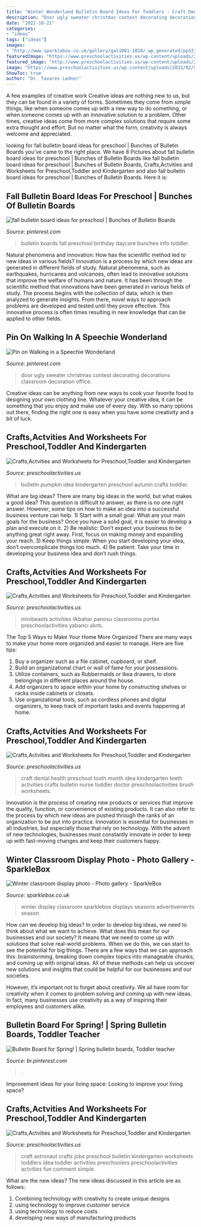 ```yaml
---
title: "Winter Wonderland Bulletin Board Ideas For Toddlers - Craft Dental Health Preschool Tooth Month Idea Kindergarten Teeth Activities Crafts Bulletin Nurse Toddler Doctor Preschoolactivities Brush Worksheets"
description: "Door ugly sweater christmas contest decorating decorations classroom decoration office"
date: "2022-10-21"
categories:
- "ideas"
tags: ["ideas"]
images:
- "http://www.sparklebox.co.uk/gallery/gal1001-1010/_wp_generated/pp32312ce4_02.jpg"
featuredImage: "https://www.preschoolactivities.us/wp-content/uploads/2015/02/Spring-bulletin-board-131.jpg"
featured_image: "http://www.preschoolactivities.us/wp-content/uploads/2015/01/astronaut-bulletin-board.jpg"
image: "https://www.preschoolactivities.us/wp-content/uploads/2015/02/Spring-bulletin-board-131.jpg"
ShowToc: true
author: "Dr. Tavares Ledner"
---
```



A few examples of creative work
Creative ideas are nothing new to us, but they can be found in a variety of forms. Sometimes they come from simple things, like when someone comes up with a new way to do something, or when someone comes up with an innovative solution to a problem. Other times, creative ideas come from more complex solutions that require some extra thought and effort. But no matter what the form, creativity is always welcome and appreciated.

	

		
looking for fall bulletin board ideas for preschool | Bunches of Bulletin Boards you've came to the right place. We have 8 Pictures about fall bulletin board ideas for preschool | Bunches of Bulletin Boards like fall bulletin board ideas for preschool | Bunches of Bulletin Boards, Crafts,Actvities and Worksheets for Preschool,Toddler and Kindergarten and also fall bulletin board ideas for preschool | Bunches of Bulletin Boards. Here it is:
		
    
## Fall Bulletin Board Ideas For Preschool | Bunches Of Bulletin Boards

<img loading=lazy src="https://i.pinimg.com/originals/0f/fc/55/0ffc55a0d75820d73e7397ecfe69764c.jpg" onerror="this.onerror=null;this.src='https://tse4.mm.bing.net/th?id=OIP.HbUkEH4Cn3tTKZh6mt1eJQHaFj&amp;pid=15.1';" alt="fall bulletin board ideas for preschool | Bunches of Bulletin Boards">

_Source: pinterest.com_

>bulletin boards fall preschool birthday daycare bunches info toddler. 

	

Natural phenomena and innovation: How has the scientific method led to new ideas in various fields?
Innovation is a process by which new ideas are generated in different fields of study. Natural phenomena, such as earthquakes, hurricanes and volcanoes, often lead to innovative solutions that improve the welfare of humans and nature. It has been through the scientific method that innovations have been generated in various fields of study. The process begins with the collection of data, which is then analyzed to generate insights. From there, novel ways to approach problems are developed and tested until they prove effective. This innovative process is often times resulting in new knowledge that can be applied to other fields.

    
## Pin On Walking In A Speechie Wonderland

<img loading=lazy src="https://i.pinimg.com/736x/98/d6/0b/98d60bb6a8b69d76d3d963492aa3daeb--ugly-sweater-contest-door-decorating.jpg" onerror="this.onerror=null;this.src='https://tse4.mm.bing.net/th?id=OIP.1ukmKHh2aj5s1dtAF8UveQHaMT&amp;pid=15.1';" alt="Pin on Walking in a Speechie Wonderland">

_Source: pinterest.com_

>door ugly sweater christmas contest decorating decorations classroom decoration office. 

	

Creative ideas can be anything from new ways to cook your favorite food to designing your own clothing line. Whatever your creative idea, it can be something that you enjoy and make use of every day. With so many options out there, finding the right one is easy when you have some creativity and a bit of luck.

    
## Crafts,Actvities And Worksheets For Preschool,Toddler And Kindergarten

<img loading=lazy src="http://www.preschoolactivities.us/wp-content/uploads/2015/08/pumpkin-bulletin-board-idea-5.jpg" onerror="this.onerror=null;this.src='https://tse3.mm.bing.net/th?id=OIP.jdjwO352NeQfjixjLV5WogHaJ3&amp;pid=15.1';" alt="Crafts,Actvities and Worksheets for Preschool,Toddler and Kindergarten">

_Source: preschoolactivities.us_

>bulletin pumpkin idea kindergarten preschool autumn crafts toddler. 

	

What are big ideas?
There are many big ideas in the world, but what makes a good idea? This question is difficult to answer, as there is no one right answer. However, some tips on how to make an idea into a successful business venture can help. 1) Start with a small goal: What are your main goals for the business? Once you have a solid goal, it is easier to develop a plan and execute on it. 2) Be realistic: Don’t expect your business to be anything great right away. First, focus on making money and expanding your reach. 3) Keep things simple: When you start developing your idea, don’t overcomplicate things too much. 4) Be patient: Take your time in developing your business idea and don’t rush things.

    
## Crafts,Actvities And Worksheets For Preschool,Toddler And Kindergarten

<img loading=lazy src="https://www.preschoolactivities.us/wp-content/uploads/2015/02/Spring-bulletin-board-131.jpg" onerror="this.onerror=null;this.src='https://tse3.mm.bing.net/th?id=OIP.l5_YWXczadaampv55jWK0QHaFj&amp;pid=15.1';" alt="Crafts,Actvities and Worksheets for Preschool,Toddler and Kindergarten">

_Source: preschoolactivities.us_

>minibeasts activities ilkbahar panosu classrooms portas preschoolactivities yabancı alıntı. 

	

The Top 5 Ways to Make Your Home More Organized
There are many ways to make your home more organized and easier to manage. Here are five tips: 
1. Buy a organizer such as a file cabinet, cupboard, or shelf. 
2. Build an organizational chart or wall of fame for your possessions. 
3. Utilize containers, such as Rubbermaids or Ikea drawers, to store belongings in different places around the house. 
4. Add organizers to space within your home by constructing shelves or racks inside cabinets or closets. 
5. Use organizational tools, such as cordless phones and digital organizers, to keep track of important tasks and events happening at home.

    
## Crafts,Actvities And Worksheets For Preschool,Toddler And Kindergarten

<img loading=lazy src="http://www.preschoolactivities.us/wp-content/uploads/2015/12/tooth-craft-for-preschool-2.jpg" onerror="this.onerror=null;this.src='https://tse4.mm.bing.net/th?id=OIP.9vPMaRAyC7Foov0eYeYTTAHaHa&amp;pid=15.1';" alt="Crafts,Actvities and Worksheets for Preschool,Toddler and Kindergarten">

_Source: preschoolactivities.us_

>craft dental health preschool tooth month idea kindergarten teeth activities crafts bulletin nurse toddler doctor preschoolactivities brush worksheets. 

	

Innovation is the process of creating new products or services that improve the quality, function, or convenience of existing products. It can also refer to the process by which new ideas are pushed through the ranks of an organization to be put into practice. Innovation is essential for businesses in all industries, but especially those that rely on technology. With the advent of new technologies, businesses must constantly innovate in order to keep up with fast-moving changes and keep their customers happy.

    
## Winter Classroom Display Photo - Photo Gallery - SparkleBox

<img loading=lazy src="http://www.sparklebox.co.uk/gallery/gal1001-1010/_wp_generated/pp32312ce4_02.jpg" onerror="this.onerror=null;this.src='https://tse1.mm.bing.net/th?id=OIP.VGiwCoE32Hy9JuDLIgxRJgHaFj&amp;pid=15.1';" alt="Winter classroom display photo - Photo gallery - SparkleBox">

_Source: sparklebox.co.uk_

>winter display classroom sparklebox displays seasons advertisements season. 

	

How can we develop big ideas?
In order to develop big ideas, we need to think about what we want to achieve. What does this mean for our businesses and our society? It means that we need to come up with solutions that solve real-world problems. When we do this, we can start to see the potential for big things.
There are a few ways that we can approach this: brainstorming, breaking down complex topics into manageable chunks, and coming up with original ideas. All of these methods can help us uncover new solutions and insights that could be helpful for our businesses and our societies.

However, it’s important not to forget about creativity. We all have room for creativity when it comes to problem solving and coming up with new ideas. In fact, many businesses use creativity as a way of inspiring their employees and customers alike.

    
## Bulletin Board For Spring! | Spring Bulletin Boards, Toddler Teacher

<img loading=lazy src="https://i.pinimg.com/originals/12/06/be/1206be21ba9672c9a08c517237b5eea2.jpg" onerror="this.onerror=null;this.src='https://tse1.mm.bing.net/th?id=OIP.PzmLrz_SN4_883LKbFVSWAHaFi&amp;pid=15.1';" alt="Bulletin Board for Spring! | Spring bulletin boards, Toddler teacher">

_Source: br.pinterest.com_

>. 

	

Improvement ideas for your living space:
Looking to improve your living space?

    
## Crafts,Actvities And Worksheets For Preschool,Toddler And Kindergarten

<img loading=lazy src="http://www.preschoolactivities.us/wp-content/uploads/2015/01/astronaut-bulletin-board.jpg" onerror="this.onerror=null;this.src='https://tse4.mm.bing.net/th?id=OIP.o66c_c2P-bXuA2nE7WaQ4QAAAA&amp;pid=15.1';" alt="Crafts,Actvities and Worksheets for Preschool,Toddler and Kindergarten">

_Source: preschoolactivities.us_

>craft astronaut crafts jobs preschool bulletin kindergarten worksheets toddlers idea toddler activities preschoolers preschoolactivities actvities fun comment simple. 

	

What are the new ideas?
The new ideas discussed in this article are as follows:
1. Combining technology with creativity to create unique designs 
2. using technology to improve customer service 
3. using technology to reduce costs 
4. developing new ways of manufacturing products 

